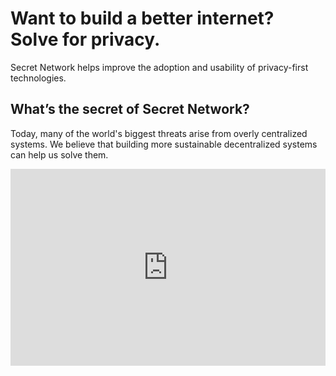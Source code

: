 <simple-hero>

<template v-slot:cover>

![Secret Network](./img/hero_bg.png)

</template>

# Want to build a better internet? Solve for  privacy.

Secret Network helps improve the adoption and usability of privacy-first technologies.

</simple-hero>


<triplet-columns>

<template v-slot:left>

### Community

Read more about our blockchain-based, open-source protocol that lets anyone perform computations on encrypted data.


</template>

<template v-slot:middle>

### Developers

Read our documentation and learn how you can write Secret Contracts and start building.



</template>
  
<template v-slot:right>

### Operators

Lorem ipsum dolor sit amet, consectetur adipiscing elit. Odio viverra integer id nec mauris dui. Pellentesque turpis morbi vulputate.

</template>

</triplet-columns>

<slim-column>

## What’s the secret of Secret Network?

Today, many of the world's biggest threats arise from overly centralized systems. We believe that building more sustainable decentralized systems can help us solve them.

<iframe width="100%" height="315" src="https://www.youtube.com/embed/c70BBVUCxxk" frameborder="0" allow="accelerometer; autoplay; clipboard-write; encrypted-media; gyroscope; picture-in-picture" allowfullscreen></iframe>

</slim-column>
